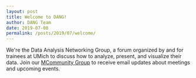 ```yaml
---
layout: post
title: Welcome to DANG!
author: DANG Team
date: 2019-07-08
permalink: /posts/2019/07/welcome/
---
```


We're the Data Analysis Networking Group, a forum organized by and for trainees at UMich to discuss how to analyze, present, and visualize their data.
Join our [MCommunity Group](https://mcommunity.umich.edu/#group:umich%20dang) to receive email updates about meetings and upcoming events.
